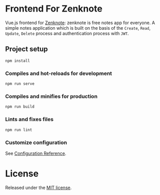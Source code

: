 # Frontend For Zenknote

Vue.js frontend for [Zenknote](https://zenk-note.netlify.app/): zenknote is free notes app for everyone. A simple notes application which is built on the basis of the `Create`, `Read`, `Update`, `Delete` process and authentication process with `JWT`.

## Project setup
```
npm install
```

### Compiles and hot-reloads for development
```
npm run serve
```

### Compiles and minifies for production
```
npm run build
```

### Lints and fixes files
```
npm run lint
```

### Customize configuration
See [Configuration Reference](https://cli.vuejs.org/config/).

# License
Released under the [MIT license](LICENSE).